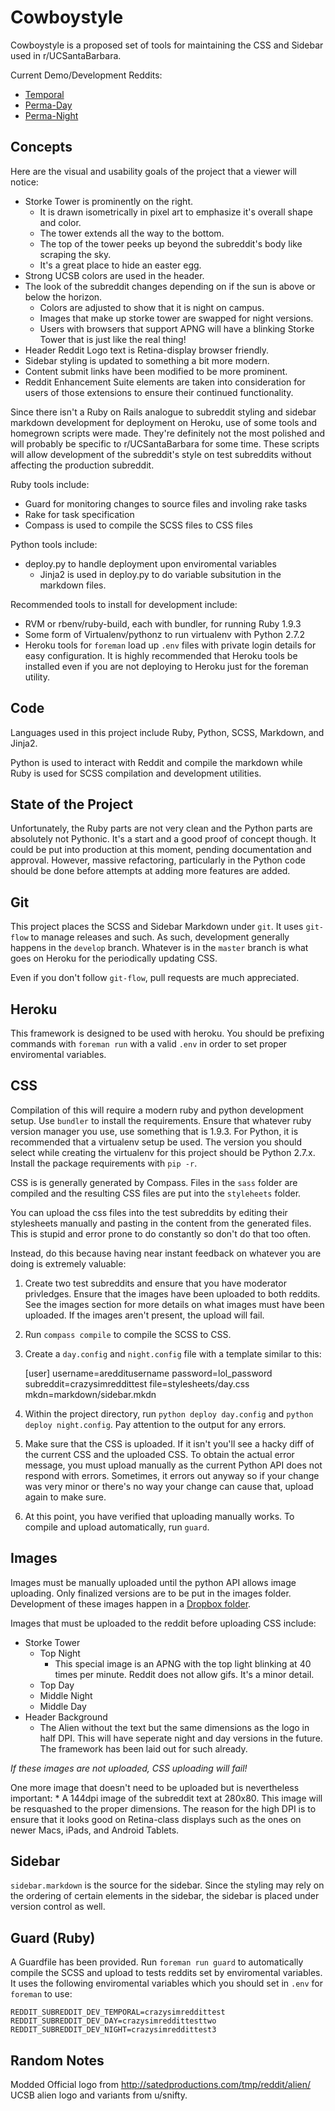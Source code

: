 # Cowboystyle

Cowboystyle is a proposed set of tools for maintaining the CSS and Sidebar used
in r/UCSantaBarbara.  

Current Demo/Development Reddits:

* [Temporal](http://www.reddit.com/r/crazysimreddittest)
* [Perma-Day](http://www.reddit.com/r/crazysimreddittesttwo)
* [Perma-Night](http://www.reddit.com/r/crazysimreddittest3)

## Concepts

Here are the visual and usability goals of the project that a viewer will
notice:

* Storke Tower is prominently on the right.
  * It is drawn isometrically in pixel art to emphasize it's overall shape
    and color.
  * The tower extends all the way to the bottom.
  * The top of the tower peeks up beyond the subreddit's body like scraping
    the sky.
  * It's a great place to hide an easter egg.
* Strong UCSB colors are used in the header.
* The look of the subreddit changes depending on if the sun is above or
  below the horizon.
  * Colors are adjusted to show that it is night on campus.
  * Images that make up storke tower are swapped for night versions.
  * Users with browsers that support APNG will have a blinking Storke Tower
    that is just like the real thing!  
* Header Reddit Logo text is Retina-display browser friendly.
* Sidebar styling is updated to something a bit more modern.
* Content submit links have been modified to be more prominent.
* Reddit Enhancement Suite elements are taken into consideration for users of
  those extensions to ensure their continued functionality.

Since there isn't a Ruby on Rails analogue to subreddit styling and sidebar
markdown development for deployment on Heroku, use of some tools and homegrown
scripts were made.  They're definitely not the most polished and will probably
be specific to r/UCSantaBarbara for some time. These scripts will allow
development of the subreddit's style on test subreddits without affecting the
production subreddit.

Ruby tools include:
* Guard for monitoring changes to source files and involing rake tasks
* Rake for task specification
* Compass is used to compile the SCSS files to CSS files

Python tools include:
* deploy.py to handle deployment upon enviromental variables
  * Jinja2 is used in deploy.py to do variable subsitution in the markdown
    files.

Recommended tools to install for development include:
* RVM or rbenv/ruby-build, each with bundler, for running Ruby 1.9.3
* Some form of Virtualenv/pythonz to run virtualenv with Python 2.7.2
* Heroku tools for `foreman` load up `.env` files with private login details
  for easy configuration. It is highly recommended that Heroku tools be
  installed even if you are not deploying to Heroku just for the foreman
  utility.

## Code

Languages used in this project include Ruby, Python, SCSS, Markdown, and
Jinja2. 

Python is used to interact with Reddit and compile the markdown while Ruby is
used for SCSS compilation and development utilities.

## State of the Project

Unfortunately, the Ruby parts are not very clean and the Python parts are
absolutely not Pythonic. It's a start and a good proof of concept though. It
could be put into production at this moment, pending documentation and
approval. However, massive refactoring, particularly in the Python code should
be done before attempts at adding more features are added.


## Git

This project places the SCSS and Sidebar Markdown under `git`. It uses
`git-flow` to manage releases and such. As such, development generally happens
in the `develop` branch. Whatever is in the `master` branch is what goes on
Heroku for the periodically updating CSS.

Even if you don't follow `git-flow`, pull requests are much appreciated.

## Heroku

This framework is designed to be used with heroku. You should be prefixing
commands with `foreman run` with a valid `.env` in order to set proper
enviromental variables.

## CSS

Compilation of this will require a modern ruby and python development setup.
Use `bundler` to install the requirements. Ensure that whatever ruby version
manager you use, use something that is 1.9.3. For Python, it is recommended
that a virtualenv setup be used. The version you should select while creating
the virtualenv for this project should be Python 2.7.x. Install the package
requirements with `pip -r`. 

CSS is is generally generated by Compass. Files in the `sass` folder are
compiled and the resulting CSS files are put into the `styleheets` folder.

You can upload the css files into the test subreddits by editing their
stylesheets manually and pasting in the content from the generated files. This
is stupid and error prone to do constantly so don't do that too often.

Instead, do this because having near instant feedback on whatever you are doing
is extremely valuable:

1. Create two test subreddits and ensure that you have moderator privledges.
   Ensure that the images have been uploaded to both reddits.  See the images
   section for more details on what images must have been uploaded. If the
   images aren't present, the upload will fail.

2. Run `compass compile` to compile the SCSS to CSS.

2. Create a `day.config` and `night.config` file with a template similar to
   this:

    [user]
    username=aredditusername
    password=lol_password
    subreddit=crazysimreddittest
    file=stylesheets/day.css
    mkdn=markdown/sidebar.mkdn

3. Within the project directory, run `python deploy day.config` and `python
   deploy night.config`. Pay attention to the output for any errors.

4. Make sure that the CSS is uploaded. If it isn't you'll see a hacky diff of
   the current CSS and the uploaded CSS. To obtain the actual error message,
   you must upload manually as the current Python API does not respond with
   errors.  Sometimes, it errors out anyway so if your change was very minor or
   there's no way your change can cause that, upload again to make sure.

5. At this point, you have verified that uploading manually works. To compile
   and upload automatically, run `guard`.

## Images

Images must be manually uploaded until the python API allows image uploading.
Only finalized versions are to be put in the images folder. Development of
these images happen in a [Dropbox
folder](https://www.dropbox.com/sh/i3qo9cgdgen1bcf/oNpFhT8gF0).

Images that must be uploaded to the reddit before uploading CSS include:

* Storke Tower
    * Top Night
        * This special image is an APNG with the top light blinking at 40 times
          per minute. Reddit does not allow gifs. It's a minor detail.
    * Top Day
    * Middle Night
    * Middle Day
* Header Background
    * The Alien without the text but the same dimensions as the logo in
      half DPI. This will have seperate night and day versions in the future.
      The framework has been laid out for such already.

_If these images are not uploaded, CSS uploading will fail!_

One more image that doesn't need to be uploaded but is nevertheless important:
    * A 144dpi image of the subreddit text at 280x80. This image will be
      resquashed to the proper dimensions. The reason for the high DPI is to
      ensure that it looks good on Retina-class displays such as the ones on
      newer Macs, iPads, and Android Tablets.

## Sidebar

`sidebar.markdown` is the source for the sidebar. Since the styling may rely on
the ordering of certain elements in the sidebar, the sidebar is placed under
version control as well.

## Guard (Ruby)

A Guardfile has been provided. Run `foreman run guard` to automatically compile
the SCSS and upload to tests reddits set by enviromental variables. It uses the
following enviromental variables which you should set in `.env` for `foreman`
to use:

    REDDIT_SUBREDDIT_DEV_TEMPORAL=crazysimreddittest
    REDDIT_SUBREDDIT_DEV_DAY=crazysimreddittesttwo
    REDDIT_SUBREDDIT_DEV_NIGHT=crazysimreddittest3

## Random Notes

Modded Official logo from http://satedproductions.com/tmp/reddit/alien/
UCSB alien logo and variants from u/snifty.

